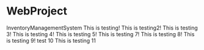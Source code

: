 # WebProject
InventoryManagementSystem
This is testing!
This is testing2!
This is testing 3!
This is testing 4!
This is testing 5!
This is testing 7!
This is testing 8!
This is testing 9!
test 10
This is testing 11
